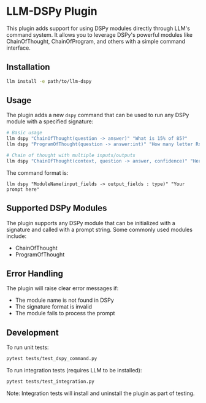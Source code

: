# LLM-DSPy Plugin

This plugin adds support for using DSPy modules directly through LLM's command system. It allows you to leverage DSPy's powerful modules like ChainOfThought, ChainOfProgram, and others with a simple command interface.

## Installation

```bash
llm install -e path/to/llm-dspy
```

## Usage

The plugin adds a new `dspy` command that can be used to run any DSPy module with a specified signature:

```bash
# Basic usage
llm dspy "ChainOfThought(question -> answer)" "What is 15% of 85?"
llm dspy "ProgramOfThought(question -> answer:int)" "How many letter Rs are in the word Strawberry"

# Chain of thought with multiple inputs/outputs
llm dspy "ChainOfThought(context, question -> answer, confidence)" "Here's some context..." "What can you tell me?"
```

The command format is:
```
llm dspy "ModuleName(input_fields -> output_fields : type)" "Your prompt here"
```

## Supported DSPy Modules

The plugin supports any DSPy module that can be initialized with a signature and called with a prompt string. Some commonly used modules include:

- ChainOfThought
- ProgramOfThought

## Error Handling

The plugin will raise clear error messages if:
- The module name is not found in DSPy
- The signature format is invalid
- The module fails to process the prompt

## Development

To run unit tests:
```bash
pytest tests/test_dspy_command.py
```

To run integration tests (requires LLM to be installed):
```bash
pytest tests/test_integration.py
```

Note: Integration tests will install and uninstall the plugin as part of testing. 
